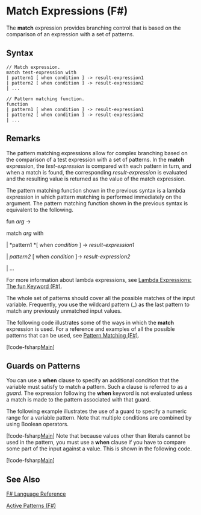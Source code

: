 # Match Expressions (F#)

The **match** expression provides branching control that is based on the comparison of an expression with a set of patterns.


## Syntax

```
// Match expression.
match test-expression with
| pattern1 [ when condition ] -> result-expression1
| pattern2 [ when condition ] -> result-expression2
| ...

// Pattern matching function.
function
| pattern1 [ when condition ] -> result-expression1
| pattern2 [ when condition ] -> result-expression2
| ...
```

## Remarks
The pattern matching expressions allow for complex branching based on the comparison of a test expression with a set of patterns. In the **match** expression, the *test-expression* is compared with each pattern in turn, and when a match is found, the corresponding *result-expression* is evaluated and the resulting value is returned as the value of the match expression.

The pattern matching function shown in the previous syntax is a lambda expression in which pattern matching is performed immediately on the argument. The pattern matching function shown in the previous syntax is equivalent to the following.

fun *arg* -&gt;

match *arg* with

| *pattern1 *[ when *condition* ] -&gt; *result-expression1*

| *pattern2* [ when *condition* ]-&gt; *result-expression2*

| ...

For more information about lambda expressions, see [Lambda Expressions: The fun Keyword &#40;F&#35;&#41;](Lambda+Expressions%3A+The+fun+Keyword+%28FSharp%29.md).

The whole set of patterns should cover all the possible matches of the input variable. Frequently, you use the wildcard pattern (_) as the last pattern to match any previously unmatched input values.

The following code illustrates some of the ways in which the **match** expression is used. For a reference and examples of all the possible patterns that can be used, see [Pattern Matching &#40;F&#35;&#41;](Pattern+Matching+%28FSharp%29.md).

[!code-fsharp[Main](snippets/fslangref2/snippet4601.fs)]
    
## Guards on Patterns
You can use a **when** clause to specify an additional condition that the variable must satisfy to match a pattern. Such a clause is referred to as a *guard*. The expression following the **when** keyword is not evaluated unless a match is made to the pattern associated with that guard.

The following example illustrates the use of a guard to specify a numeric range for a variable pattern. Note that multiple conditions are combined by using Boolean operators.

[!code-fsharp[Main](snippets/fslangref2/snippet4602.fs)]
    Note that because values other than literals cannot be used in the pattern, you must use a **when** clause if you have to compare some part of the input against a value. This is shown in the following code.

[!code-fsharp[Main](snippets/fslangref2/snippet4603.fs)]
    
## See Also
[F&#35; Language Reference](FSharp+Language+Reference.md)

[Active Patterns &#40;F&#35;&#41;](Active+Patterns+%28FSharp%29.md)

